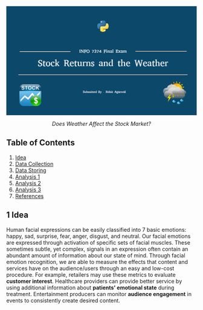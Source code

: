 <img src="extra/cover.jpg" alt="alt text" align="middle"/>
<p align="center"><i>Does Weather Affect the Stock Market? </i></p>

## Table of Contents
1. [Idea](#1-Idea)
2. [Data Collection](#2-Data-Collection)
3. [Data Storing](#3-Data-Storing)
4. [Analysis 1](#4-Analysis-1)
5. [Analysis 2](#5-Analysis-2)
6. [Analysis 3](#6-Analysis-3)
7. [References](#7-references)

## 1 Idea
Human facial expressions can be easily classified into 7 basic emotions: happy, sad, surprise, fear, anger, disgust, and neutral. Our facial emotions are expressed through activation of specific sets of facial muscles. These sometimes subtle, yet complex, signals in an expression often contain an abundant amount of information about our state of mind. Through facial emotion recognition, we are able to measure the effects that content and services have on the audience/users through an easy and low-cost procedure. For example, retailers may use these metrics to evaluate __customer interest__. Healthcare providers can provide better service by using additional information about __patients' emotional state__ during treatment. Entertainment producers can monitor __audience engagement__ in events to consistently create desired content.
